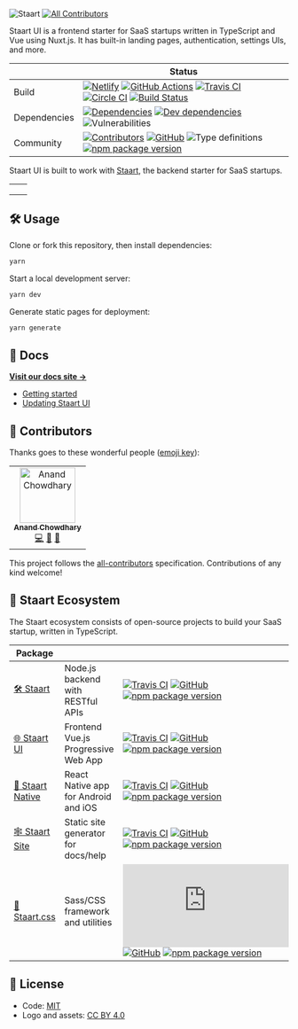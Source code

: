 ![Staart](https://raw.githubusercontent.com/o15y/staart-ui/master/static/staart-ui-logo.png)
[![All Contributors](https://img.shields.io/badge/all_contributors-1-orange.svg?style=flat-square)](#contributors)

Staart UI is a frontend starter for SaaS startups written in TypeScript and Vue using Nuxt.js. It has built-in landing pages, authentication, settings UIs, and more.

|  | Status |
| - | - |
| Build | [![Netlify](https://img.shields.io/netlify/579f5cb0-6a9b-4bfb-bc99-8093a946a200)](https://app.netlify.com/sites/staart-demo/deploys) [![GitHub Actions](https://github.com/o15y/staart-ui/workflows/Node%20CI/badge.svg)](https://github.com/o15y/staart-ui/actions) [![Travis CI](https://img.shields.io/travis/o15y/staart-ui?label=Travis%20CI)](https://travis-ci.org/o15y/staart-ui) [![Circle CI](https://img.shields.io/circleci/build/github/o15y/staart-ui?label=Circle%20CI)](https://circleci.com/gh/o15y/staart-ui) [![Build Status](https://dev.azure.com/anandchowdhary0001/Staart%20UI/_apis/build/status/o15y.staart-ui?branchName=master)](https://dev.azure.com/anandchowdhary0001/Staart%20UI/_build/latest?definitionId=5&branchName=master) |
| Dependencies | [![Dependencies](https://img.shields.io/david/o15y/staart-ui.svg)](https://david-dm.org/o15y/staart-ui) [![Dev dependencies](https://img.shields.io/david/dev/o15y/staart-ui.svg)](https://david-dm.org/o15y/staart) ![Vulnerabilities](https://img.shields.io/snyk/vulnerabilities/github/o15y/staart-ui.svg) |
| Community | [![Contributors](https://img.shields.io/github/contributors/o15y/staart-ui.svg)](https://github.com/o15y/staart-ui/graphs/contributors) [![GitHub](https://img.shields.io/github/license/o15y/staart-ui.svg)](https://github.com/o15y/staart-ui/blob/master/LICENSE) ![Type definitions](https://img.shields.io/badge/types-TypeScript-blue.svg) [![npm package version](https://img.shields.io/npm/v/@staart/ui)](https://www.npmjs.com/package/@staart/ui) |

Staart UI is built to work with [Staart](https://github.com/o15y/staart), the backend starter for SaaS startups.

<table>
  <tbody>
    <tr>
      <td>
        <img alt="" src="https://raw.githubusercontent.com/o15y/staart-ui/master/static/screenshots/Screen Shot 2019-07-01 at 12.53.06.png">
      </td>
      <td>
        <img alt="" src="https://raw.githubusercontent.com/o15y/staart-ui/master/static/screenshots/Screen Shot 2019-07-01 at 12.53.15.png">
      </td>
    </tr>
    <tr>
      <td>
        <img alt="" src="https://raw.githubusercontent.com/o15y/staart-ui/master/static/screenshots/Screen Shot 2019-07-01 at 12.53.30.png">
      </td>
      <td>
        <img alt="" src="https://raw.githubusercontent.com/o15y/staart-ui/master/static/screenshots/Screen Shot 2019-07-01 at 12.53.54.png">
      </td>
    </tr>
    <tr>
      <td>
        <img alt="" src="https://raw.githubusercontent.com/o15y/staart-ui/master/static/screenshots/Screen Shot 2019-07-01 at 12.54.28.png">
      </td>
      <td>
        <img alt="" src="https://raw.githubusercontent.com/o15y/staart-ui/master/static/screenshots/Screen Shot 2019-07-01 at 12.54.47.png">
      </td>
    </tr>
  </tbody>
</table>

## 🛠 Usage

Clone or fork this repository, then install dependencies:

```bash
yarn
```

Start a local development server:

```bash
yarn dev
```

Generate static pages for deployment:

```bash
yarn generate
```

## 📝 Docs

**[Visit our docs site →](https://staart.js.org/ui/)**

- [Getting started](https://staart.js.org/ui/getting-started)
- [Updating Staart UI](https://staart.js.org/ui/update)

## 👥 Contributors

Thanks goes to these wonderful people ([emoji key](https://allcontributors.org/docs/en/emoji-key)):

<!-- ALL-CONTRIBUTORS-LIST:START - Do not remove or modify this section -->
<!-- prettier-ignore -->
<table>
  <tr>
    <td align="center"><a href="https://anandchowdhary.com/?utm_source=github&utm_campaign=about-link"><img src="https://avatars3.githubusercontent.com/u/2841780?v=4" width="100px;" alt="Anand Chowdhary"/><br /><sub><b>Anand Chowdhary</b></sub></a><br /><a href="https://github.com/o15y/staart-ui/commits?author=AnandChowdhary" title="Code">💻</a> <a href="https://github.com/o15y/staart-ui/commits?author=AnandChowdhary" title="Documentation">📖</a> <a href="#design-AnandChowdhary" title="Design">🎨</a></td>
  </tr>
</table>

<!-- ALL-CONTRIBUTORS-LIST:END -->

This project follows the [all-contributors](https://github.com/all-contributors/all-contributors) specification. Contributions of any kind welcome!

## 🏁 Staart Ecosystem

The Staart ecosystem consists of open-source projects to build your SaaS startup, written in TypeScript.

| Package |  |  |
| - | - | - |
| [🛠️ Staart](https://github.com/o15y/staart) | Node.js backend with RESTful APIs | [![Travis CI](https://img.shields.io/travis/o15y/staart)](https://travis-ci.org/o15y/staart) [![GitHub](https://img.shields.io/github/license/o15y/staart.svg)](https://github.com/o15y/staart/blob/master/LICENSE) [![npm package version](https://img.shields.io/npm/v/@staart/manager)](https://www.npmjs.com/package/@staart/manager) |
| [🌐 Staart UI](https://github.com/o15y/staart-ui) | Frontend Vue.js Progressive Web App | [![Travis CI](https://img.shields.io/travis/o15y/staart-ui)](https://travis-ci.org/o15y/staart-ui) [![GitHub](https://img.shields.io/github/license/o15y/staart-ui.svg)](https://github.com/o15y/staart-ui/blob/master/LICENSE) [![npm package version](https://img.shields.io/npm/v/@staart/ui)](https://www.npmjs.com/package/@staart/ui) |
| [📱 Staart Native](https://github.com/o15y/staart-native) | React Native app for Android and iOS | [![Travis CI](https://img.shields.io/travis/o15y/staart-native)](https://travis-ci.org/o15y/staart-native) [![GitHub](https://img.shields.io/github/license/o15y/staart-native.svg)](https://github.com/o15y/staart-native/blob/master/LICENSE) [![npm package version](https://img.shields.io/npm/v/@staart/native)](https://www.npmjs.com/package/@staart/native) |
| [🕸️ Staart Site](https://github.com/staart/site) | Static site generator for docs/help | [![Travis CI](https://img.shields.io/travis/staart/site)](https://travis-ci.org/staart/site) [![GitHub](https://img.shields.io/github/license/staart/site.svg)](https://github.com/staart/site/blob/master/LICENSE) [![npm package version](https://img.shields.io/npm/v/@staart/site)](https://www.npmjs.com/package/@staart/site) |
| [🎨 Staart.css](https://github.com/o15y/staart.css) | Sass/CSS framework and utilities | [![Travis CI](https://img.shields.io/travis/o15y/staart.css)](https://travis-ci.org/o15y/staart.css) [![GitHub](https://img.shields.io/github/license/o15y/staart.css.svg)](https://github.com/o15y/staart.css/blob/master/LICENSE) [![npm package version](https://img.shields.io/npm/v/@staart/css)](https://www.npmjs.com/package/@staart/css) |

## 📄 License

- Code: [MIT](https://github.com/o15y/staart-native/blob/master/LICENSE)
- Logo and assets: [CC BY 4.0](https://creativecommons.org/licenses/by/4.0/)
